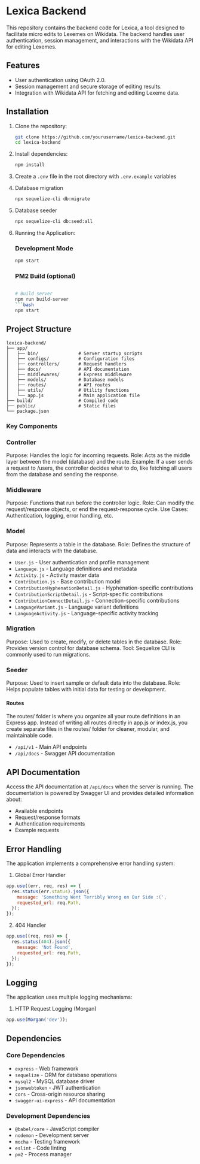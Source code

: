 # Lexica Backend

This repository contains the backend code for Lexica, a tool designed to facilitate micro edits to Lexemes on Wikidata. The backend handles user authentication, session management, and interactions with the Wikidata API for editing Lexemes.

## Features
- User authentication using OAuth 2.0.
- Session management and secure storage of editing results.
- Integration with Wikidata API for fetching and editing Lexeme data.

## Installation

1. Clone the repository:
   ```bash
   git clone https://github.com/yourusername/lexica-backend.git
   cd lexica-backend
   ```

2. Install dependencies:
   ```bash
   npm install
   ```

3. Create a `.env` file in the root directory with `.env.example` variables

4. Database migration
   ```bash
   npx sequelize-cli db:migrate 
   ```

5. Database seeder
   ```bash
   npx sequelize-cli db:seed:all 
   ```

6. Running the Application:
   ### Development Mode
   ```bash
   npm start
   ```
   ### PM2 Build (optional)
   ```bash

   # Build server
   npm run build-server
   ```bash
   npm start
   ```


## Project Structure

```
lexica-backend/
├── app/
│   ├── bin/               # Server startup scripts
│   ├── configs/           # Configuration files
│   ├── controllers/       # Request handlers
│   ├── docs/              # API documentation
│   ├── middlewares/       # Express middleware
│   ├── models/            # Database models
│   ├── routes/            # API routes
│   ├── utils/             # Utility functions
│   └── app.js             # Main application file
├── build/                 # Compiled code
├── public/                # Static files
└── package.json
```

### Key Components

### Controller
Purpose: Handles the logic for incoming requests.
Role: Acts as the middle layer between the model (database) and the route.
Example: If a user sends a request to /users, the controller decides what to do, like fetching all users from the database and sending the response.

### Middleware
Purpose: Functions that run before the controller logic.
Role: Can modify the request/response objects, or end the request-response cycle.
Use Cases: Authentication, logging, error handling, etc.

### Model
Purpose: Represents a table in the database.
Role: Defines the structure of data and interacts with the database.

- `User.js` - User authentication and profile management
- `Language.js` - Language definitions and metadata
- `Activity.js` - Activity master data
- `Contribution.js` - Base contribution model
- `ContributionHyphenationDetail.js` - Hyphenation-specific contributions
- `ContributionScriptDetail.js` - Script-specific contributions
- `ContributionConnectDetail.js` - Connection-specific contributions
- `LanguageVariant.js` - Language variant definitions
- `LanguageActivity.js` - Language-specific activity tracking

### Migration
Purpose: Used to create, modify, or delete tables in the database.
Role: Provides version control for database schema.
Tool: Sequelize CLI is commonly used to run migrations.

### Seeder
Purpose: Used to insert sample or default data into the database.
Role: Helps populate tables with initial data for testing or development.

#### Routes
The routes/ folder is where you organize all your route definitions in an Express app. Instead of writing all routes directly in app.js or index.js, you create separate files in the routes/ folder for cleaner, modular, and maintainable code.

- `/api/v1` - Main API endpoints
- `/api/docs` - Swagger API documentation

## API Documentation

Access the API documentation at `/api/docs` when the server is running. The documentation is powered by Swagger UI and provides detailed information about:
- Available endpoints
- Request/response formats
- Authentication requirements
- Example requests

## Error Handling

The application implements a comprehensive error handling system:

1. Global Error Handler
```javascript
app.use((err, req, res) => {
  res.status(err.status).json({
    message: 'Something Went Terribly Wrong on Our Side :(',
    requested_url: req.Path,
  });
});
```

2. 404 Handler
```javascript
app.use((req, res) => {
  res.status(404).json({
    message: 'Not Found',
    requested_url: req.Path,
  });
});
```

## Logging

The application uses multiple logging mechanisms:

1. HTTP Request Logging (Morgan)
```javascript
app.use(Morgan('dev'));
```

## Dependencies

### Core Dependencies
- `express` - Web framework
- `sequelize` - ORM for database operations
- `mysql2` - MySQL database driver
- `jsonwebtoken` - JWT authentication
- `cors` - Cross-origin resource sharing
- `swagger-ui-express` - API documentation

### Development Dependencies
- `@babel/core` - JavaScript compiler
- `nodemon` - Development server
- `mocha` - Testing framework
- `eslint` - Code linting
- `pm2` - Process manager